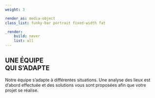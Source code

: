 ```yaml
---
weight: 3

render_as: media-object
class_list: funky-bar portrait fixed-width fat

_render:
    build: never
    list: all
---
```


## UNE ÉQUIPE <br>QUI S’ADAPTE

Notre équipe s’adapte à différentes situations. Une analyse des lieux est d’abord effectuée et des solutions vous sont proposées afin que votre projet se réalise.
